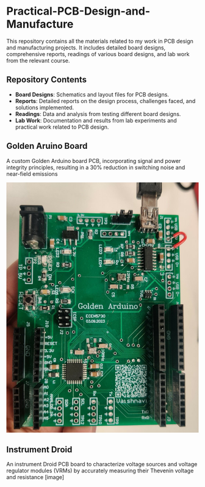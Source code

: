 # Practical-PCB-Design-and-Manufacture

This repository contains all the materials related to my work in PCB design and manufacturing projects. It includes detailed board designs, comprehensive reports, readings of various board designs, and lab work from the relevant course.

## Repository Contents
-   **Board Designs**: Schematics and layout files for PCB designs.
-   **Reports**: Detailed reports on the design process, challenges faced, and solutions implemented.
-   **Readings**: Data and analysis from testing different board designs.
-   **Lab Work**: Documentation and results from lab experiments and practical work related to PCB design.

## Golden Aruino Board
A custom Golden Arduino board PCB, incorporating signal and power integrity principles, resulting in a 30% reduction in switching noise and near-field emissions

![Golden Arduino PCB](https://github.com/vaishnavi-p/Practical-PCB-Design-and-Manufacture/blob/main/Golden%20Arduino%20Board/Golden_arduino_PCB.jpg)

## Instrument Droid
An instrument Droid PCB board to characterize voltage sources and voltage regulator modules (VRMs) by accurately measuring their Thevenin voltage and resistance
[image]
